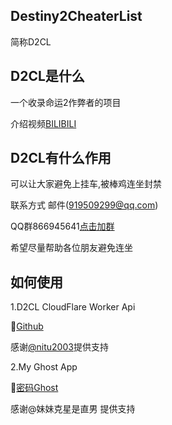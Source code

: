## Destiny2CheaterList
简称D2CL

## D2CL是什么
一个收录命运2作弊者的项目

介绍视频[BILIBILI](https://www.bilibili.com/video/BV13M4y1T7DW)

## D2CL有什么作用
可以让大家避免上挂车,被棒鸡连坐封禁

联系方式
邮件(919509299@qq.com)

QQ群866945641[点击加群](https://jq.qq.com/?_wv=1027&k=wm9lYa8v)

希望尽量帮助各位朋友避免连坐

## 如何使用

1.D2CL CloudFlare Worker Api

🔗[Github](https://github.com/nitu2003/cloudflare-d2cl-api)

感谢[@nitu2003](https://github.com/nitu2003)提供支持

2.My Ghost App

🔗[密码Ghost](https://www.lanzoui.com/b04zdlyqj)

感谢@妹妹克星是直男 提供支持
